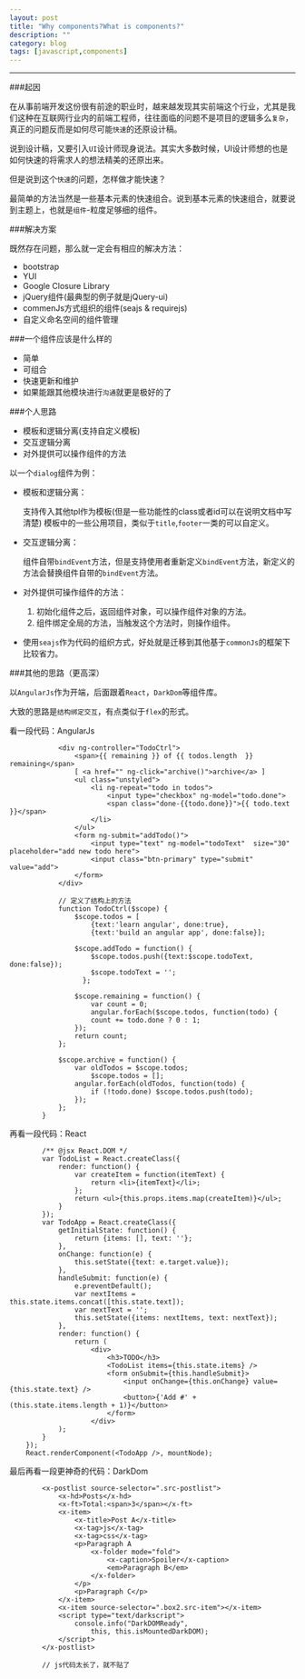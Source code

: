 ```yaml
---
layout: post
title: "Why components?What is components?"
description: ""
category: blog
tags: [javascript,components]
---
```

----

###起因

在从事前端开发这份很有前途的职业时，越来越发现其实前端这个行业，尤其是我们这种在互联网行业内的前端工程师，往往面临的问题不是项目的逻辑多么``复杂``，真正的问题反而是如何尽可能``快速``的还原设计稿。

说到设计稿，又要引入``UI``设计师现身说法。其实大多数时候，UI设计师想的也是如何快速的将需求人的想法精美的还原出来。

但是说到这个``快速``的问题，怎样做才能快速？

最简单的方法当然是一些基本元素的快速组合。说到基本元素的快速组合，就要说到主题上，也就是``组件``-粒度足够细的组件。

###解决方案

既然存在问题，那么就一定会有相应的解决方法：

- bootstrap
- YUI
- Google Closure Library 
- jQuery组件(最典型的例子就是jQuery-ui)
- commenJs方式组织的组件(seajs & requirejs)
- 自定义命名空间的组件管理

###一个组件应该是什么样的

- 简单
- 可组合
- 快速更新和维护
- 如果能跟其他模块进行``沟通``就更是极好的了


###个人思路

- 模板和逻辑分离(支持自定义模板)
- 交互逻辑分离
- 对外提供可以操作组件的方法

以一个``dialog``组件为例：

- 模板和逻辑分离：

	支持传入其他tpl作为模板(但是一些功能性的class或者id可以在说明文档中写清楚)
	模板中的一些公用项目，类似于``title``,``footer``一类的可以自定义。
	
- 交互逻辑分离：

	组件自带``bindEvent``方法，但是支持使用者重新定义``bindEvent``方法，新定义的方法会替换组件自带的``bindEvent``方法。
	
- 对外提供可操作组件的方法：

	1.	初始化组件之后，返回组件对象，可以操作组件对象的方法。
	2.	组件绑定全局的方法，当触发这个方法时，则操作组件。

- 使用``seajs``作为代码的组织方式，好处就是迁移到其他基于``commonJs``的框架下比较省力。



###其他的思路（更高深）

以``AngularJs``作为开端，后面跟着``React``，``DarkDom``等组件库。

大致的思路是``结构绑定交互``，有点类似于``flex``的形式。

看一段代码：AngularJs
```
    		<div ng-controller="TodoCtrl">
      			<span>{{ remaining }} of {{ todos.length  }} remaining</span>
      			[ <a href="" ng-click="archive()">archive</a> ]
      			<ul class="unstyled">
        			<li ng-repeat="todo in todos">
          				<input type="checkbox" ng-model="todo.done">
          				<span class="done-{{todo.done}}">{{ todo.text  }}</span>
        			</li>
      			</ul>
      			<form ng-submit="addTodo()">
        			<input type="text" ng-model="todoText"  size="30" placeholder="add new todo here">
        			<input class="btn-primary" type="submit" value="add">
	      		</form>
    		</div>
    		
    		// 定义了结构上的方法
			function TodoCtrl($scope) {
  				$scope.todos = [
    				{text:'learn angular', done:true},
    				{text:'build an angular app', done:false}];
 
  				$scope.addTodo = function() {
    				$scope.todos.push({text:$scope.todoText, done:false});
				    $scope.todoText = '';
				  };
 
  				$scope.remaining = function() {
   					var count = 0;
    				angular.forEach($scope.todos, function(todo) {
      				count += todo.done ? 0 : 1;
    			});
    			return count;
  			};
 
  			$scope.archive = function() {
    			var oldTodos = $scope.todos;
    				$scope.todos = [];
    			angular.forEach(oldTodos, function(todo) {
     				if (!todo.done) $scope.todos.push(todo);
    			});
  			};
		}
```

再看一段代码：React
```
		/** @jsx React.DOM */
		var TodoList = React.createClass({
  			render: function() {
    			var createItem = function(itemText) {
      				return <li>{itemText}</li>;
    			};
    			return <ul>{this.props.items.map(createItem)}</ul>;
  			}
		});
		var TodoApp = React.createClass({
  			getInitialState: function() {
    			return {items: [], text: ''};
  			},
  			onChange: function(e) {
    			this.setState({text: e.target.value});
  			},
  			handleSubmit: function(e) {
    			e.preventDefault();
    			var nextItems = this.state.items.concat([this.state.text]);
    			var nextText = '';
    			this.setState({items: nextItems, text: nextText});
  			},
  			render: function() {
    			return (
      				<div>
        				<h3>TODO</h3>
        				<TodoList items={this.state.items} />
        				<form onSubmit={this.handleSubmit}>
          					<input onChange={this.onChange} value={this.state.text} />
          					<button>{'Add #' + (this.state.items.length + 1)}</button>
        				</form>
      				</div>
    		);
  		}
	});
	React.renderComponent(<TodoApp />, mountNode);
```

最后再看一段更神奇的代码：DarkDom

```	
		<x-postlist source-selector=".src-postlist">
  			<x-hd>Posts</x-hd>
  			<x-ft>Total:<span>3</span></x-ft>
  			<x-item>
    			<x-title>Post A</x-title>
    			<x-tag>js</x-tag>
    			<x-tag>css</x-tag>
    			<p>Paragraph A
      				<x-folder mode="fold">
        				<x-caption>Spoiler</x-caption>
        				<em>Paragraph B</em>
      				</x-folder>
    			</p>
    			<p>Paragraph C</p>
  			</x-item>
  			<x-item source-selector=".box2.src-item"></x-item>
  			<script type="text/darkscript">
  				console.info("DarkDOMReady", 
    				this, this.isMountedDarkDOM);
  			</script>
		</x-postlist>
		
		// js代码太长了，就不贴了
```









